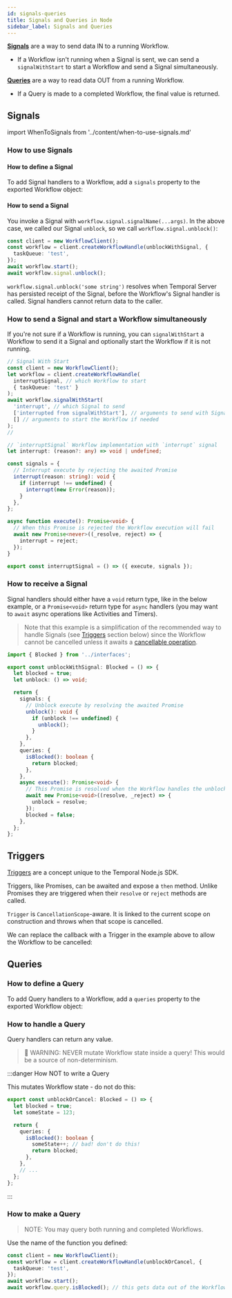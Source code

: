 ```yaml
---
id: signals-queries
title: Signals and Queries in Node
sidebar_label: Signals and Queries
---
```


[**Signals**](/docs/concepts/signals) are a way to send data IN to a running Workflow.

- If a Workflow isn't running when a Signal is sent, we can send a `signalWithStart` to start a Workflow and send a Signal simultaneously.

[**Queries**](/docs/concepts/queries) are a way to read data OUT from a running Workflow.

- If a Query is made to a completed Workflow, the final value is returned.

## Signals

import WhenToSignals from '../content/when-to-use-signals.md'

<WhenToSignals />

### How to use Signals

#### How to define a Signal

To add Signal handlers to a Workflow, add a `signals` property to the exported Workflow object:

<!--SNIPSTART nodejs-blocked-interface-->
<!--SNIPEND-->

#### How to send a Signal

You invoke a Signal with `workflow.signal.signalName(...args)`. In the above case, we called our Signal `unblock`, so we call `workflow.signal.unblock()`:

```ts
const client = new WorkflowClient();
const workflow = client.createWorkflowHandle(unblockWithSignal, {
  taskQueue: 'test',
});
await workflow.start();
await workflow.signal.unblock();
```

`workflow.signal.unblock('some string')` resolves when Temporal Server has persisted receipt of the Signal, before the Workflow's Signal handler is called. Signal handlers cannot return data to the caller.

### How to send a Signal and start a Workflow simultaneously

If you're not sure if a Workflow is running, you can `signalWithStart` a Workflow to send it a Signal and optionally start the Workflow if it is not running.

```ts
// Signal With Start
const client = new WorkflowClient();
let workflow = client.createWorkflowHandle(
  interruptSignal, // which Workflow to start
  { taskQueue: 'test' }
);
await workflow.signalWithStart(
  'interrupt', // which Signal to send
  ['interrupted from signalWithStart'], // arguments to send with Signal
  [] // arguments to start the Workflow if needed
);
//

// `interruptSignal` Workflow implementation with `interrupt` signal
let interrupt: (reason?: any) => void | undefined;

const signals = {
  // Interrupt execute by rejecting the awaited Promise
  interrupt(reason: string): void {
    if (interrupt !== undefined) {
      interrupt(new Error(reason));
    }
  },
};

async function execute(): Promise<void> {
  // When this Promise is rejected the Workflow execution will fail
  await new Promise<never>((_resolve, reject) => {
    interrupt = reject;
  });
}

export const interruptSignal = () => ({ execute, signals });
```

### How to receive a Signal

Signal handlers should either have a `void` return type, like in the below example, or a `Promise<void>` return type for `async` handlers (you may want to `await` async operations like Activities and Timers).

> Note that this example is a simplification of the recommended way to handle Signals (see [Triggers](#triggers) section below) since the Workflow cannot be cancelled unless it awaits a [cancellable operation](/docs/typescript/cancellation-scopes).

```ts
import { Blocked } from '../interfaces';

export const unblockWithSignal: Blocked = () => {
  let blocked = true;
  let unblock: () => void;

  return {
    signals: {
      // Unblock execute by resolving the awaited Promise
      unblock(): void {
        if (unblock !== undefined) {
          unblock();
        }
      },
    },
    queries: {
      isBlocked(): boolean {
        return blocked;
      },
    },
    async execute(): Promise<void> {
      // This Promise is resolved when the Workflow handles the unblock signal.
      await new Promise<void>((resolve, _reject) => {
        unblock = resolve;
      });
      blocked = false;
    },
  };
};
```

## Triggers

[Triggers](https://nodejs.temporal.io/api/classes/workflow.trigger) are a concept unique to the Temporal Node.js SDK.

Triggers, like Promises, can be awaited and expose a `then` method. Unlike Promises they are triggered when their `resolve` or `reject` methods are called.

`Trigger` is `CancellationScope`-aware. It is linked to the current scope on construction and throws when that scope is cancelled.

We can replace the callback with a Trigger in the example above to allow the Workflow to be cancelled:

<!--SNIPSTART nodejs-blocked-workflow-->
<!--SNIPEND-->

## Queries

### How to define a Query

To add Query handlers to a Workflow, add a `queries` property to the exported Workflow object:

<!--SNIPSTART nodejs-blocked-interface-->
<!--SNIPEND-->

### How to handle a Query

Query handlers can return any value.

> 🚨 WARNING: NEVER mutate Workflow state inside a query! This would be a source of non-determinism.

<!--SNIPSTART nodejs-blocked-workflow-->
<!--SNIPEND-->

:::danger How NOT to write a Query

This mutates Workflow state - do not do this:

```ts
export const unblockOrCancel: Blocked = () => {
  let blocked = true;
  let someState = 123;

  return {
    queries: {
      isBlocked(): boolean {
        someState++; // bad! don't do this!
        return blocked;
      },
    },
    // ...
  };
};
```

:::

### How to make a Query

> NOTE: You may query both running and completed Workflows.

Use the name of the function you defined:

```ts
const client = new WorkflowClient();
const workflow = client.createWorkflowHandle(unblockOrCancel, {
  taskQueue: 'test',
});
await workflow.start();
await workflow.query.isBlocked(); // this gets data out of the Workflow
```
